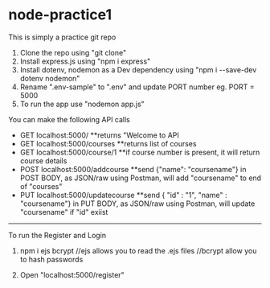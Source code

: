# node-practice1

This is simply a practice git repo

1. Clone the repo using "git clone"
2. Install express.js using "npm i express"
3. Install dotenv, nodemon as a Dev dependency using "npm i --save-dev dotenv nodemon"
4. Rename ".env-sample" to ".env" and update PORT number eg. PORT = 5000
6. To run the app use "nodemon app.js"

You can make the following API calls
- GET localhost:5000/              **returns "Welcome to API
- GET localhost:5000/courses       **returns list of courses
- GET localhost:5000/course/1      **if course number is present, it will return course details
- POST localhost:5000/addcourse    **send {"name": "coursename"} in POST BODY, as JSON/raw using Postman, will add "coursename" to end of "courses"
- PUT localhost:5000/updatecourse  **send { "id" : "1", "name" : "coursename"} in PUT BODY, as JSON/raw using Postman, will update "coursename" if "id" exiist
  
*************************

To run the Register and Login
1. npm i ejs bcrypt
//ejs allows you to read the .ejs files
//bcrypt allow you to hash passwords

2. Open "localhost:5000/register"
 
